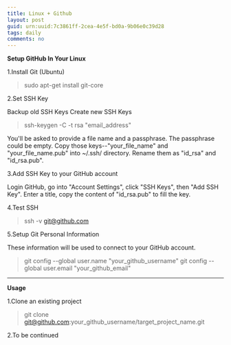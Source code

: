```yaml
---
title: Linux + Github
layout: post
guid: urn:uuid:7c3861ff-2cea-4e5f-bd0a-9b06e0c39d28
tags: daily
comments: no
---
```


**Setup GitHub In Your Linux**

1.Install Git (Ubuntu)
> sudo apt-get install git-core

2.Set SSH Key

Backup old SSH Keys
Create new SSH Keys
> ssh-keygen -C -t rsa "email\_address"

You'll be asked to provide a file name and a passphrase. The passphrase could be empty.
Copy those keys--"your\_file\_name" and "your\_file\_name.pub" into ~/.ssh/ directory. 
Rename them as "id\_rsa" and "id\_rsa.pub".

3.Add SSH Key to your GitHub account

Login GitHub, go into "Account Settings", click "SSH Keys", then "Add SSH Key".
Enter a title, copy the content of "id\_rsa.pub" to fill the key.

4.Test SSH
> ssh -v git@github.com

5.Setup Git Personal Information

These information will be used to connect to your GitHub account.
> git config --global user.name "your\_github\_username"
> git config --global user.email "your\_github\_email"

---- 

**Usage**

1.Clone an existing project
> git clone git@github.com:your\_github\_username/target\_project\_name.git

2.To be continued
